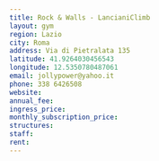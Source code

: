 ```yaml
---
title: Rock & Walls - LancianiClimb
layout: gym
region: Lazio
city: Roma
address: Via di Pietralata 135
latitude: 41.9264030456543
longitude: 12.5350780487061
email: jollypower@yahoo.it
phone: 338 6426508
website: 
annual_fee: 
ingress_price: 
monthly_subscription_price: 
structures: 
staff: 
rent: 
---
```


